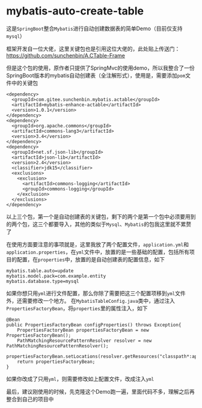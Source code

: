 # mybatis-auto-create-table
这是`SpringBoot`整合`Mybatis`进行自动创建数据表的简单Demo（目前仅支持`mysql`）

框架开发自一位大佬，这里关键包也是引用这位大佬的，此处贴上传送门：https://github.com/sunchenbin/A.CTable-Frame

但是这个包的使用，原作者只提供了SpringMvc的使用demo，所以我整合了一份SpringBoot版本的mybatis自动创建表（全注解形式），使用是，需要添加`pom`文件中的关键包
```
<dependency>
  <groupId>com.gitee.sunchenbin.mybatis.actable</groupId>
  <artifactId>mybatis-enhance-actable</artifactId>
  <version>1.0.1</version>
</dependency>
<dependency>
  <groupId>org.apache.commons</groupId>
  <artifactId>commons-lang3</artifactId>
  <version>3.4</version>
</dependency>
<dependency>
  <groupId>net.sf.json-lib</groupId>
  <artifactId>json-lib</artifactId>
  <version>2.4</version>
  <classifier>jdk15</classifier>
  <exclusions>
    <exclusion>
      <artifactId>commons-logging</artifactId>
      <groupId>commons-logging</groupId>
    </exclusion>
  </exclusions>
</dependency>
```
以上三个包，第一个是自动创建表的关键包，剩下的两个是第一个包中必须要用到的两个包，这三个都要导入，其他的类似于`Mysql`、`Mybatis`的包我这里就不累赘了

在使用方面要注意的事项就是，这里我放了两个配置文件，`application.yml`和`application.properties`，在`yml`文件中，放置的是一些基础的配置，包括所有项目的配置，在`properties`中，放置的是自动创建表的配置信息，如下
```
mybatis.table.auto=update
mybatis.model.pack=com.example.entity
mybatis.database.type=mysql
```

如果你想只用`yml`进行文件配置，那么你除了需要把这三个配置项移到`yml`文件外，还需要修改一个地方。
在`MybatisTableConfig.java`类中，通过注入`PropertiesFactoryBean`，将`properties`里的属性注入，如下
```
@Bean
public PropertiesFactoryBean configProperties() throws Exception{
    PropertiesFactoryBean propertiesFactoryBean = new PropertiesFactoryBean();
    PathMatchingResourcePatternResolver resolver = new PathMatchingResourcePatternResolver();
    propertiesFactoryBean.setLocations(resolver.getResources("classpath*:application.properties"));
    return propertiesFactoryBean;
}
```
如果你改成了只用`yml`，则需要修改如上配置文件，改成注入`yml`

最后，建议刚使用的时候，先克隆这个Demo跑一遍，里面代码不多，理解之后再整合到自己的项目中




